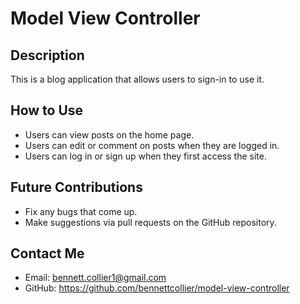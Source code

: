 # Model View Controller

## Description
This is a blog application that allows users to sign-in to use it.

## How to Use
- Users can view posts on the home page.
- Users can edit or comment on posts when they are logged in.
- Users can log in or sign up when they first access the site.

## Future Contributions
- Fix any bugs that come up.
- Make suggestions via pull requests on the GitHub repository.

## Contact Me
- Email: bennett.collier1@gmail.com
- GitHub: https://github.com/bennettcollier/model-view-controller
